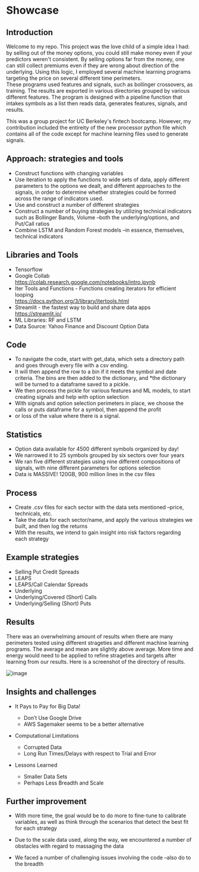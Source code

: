 # Showcase
## Introduction
Welcome to my repo. This project was the love child of a simple idea I had: by selling out of the money options, you could still make money even if your predictors weren't consistent.
By selling options far from the money, one can still collect premiums even if they are wrong about direction of the underlying. Using this logic, I employed several machine learning programs targeting the price on several different time perimeters.  
These programs used features and signals, such as bollinger crossovers, as training. The results are exported in various directories grouped by various different features. The program is designed with a pipeline function that intakes symbols as a list then reads data, generates features, signals, and results.

This was a group project for UC Berkeley's fintech bootcamp. However, my contribution included the entireity of the new processor python file which contains all of the code except for machine learning files used to generate signals.


## Approach: strategies and tools  

*   Construct functions with changing variables
*   Use iteration to apply the functions to wide sets of data, apply different parameters to the options we dealt, and different approaches to the signals, in order to determine whether strategies could be formed across the range of indicators used.
*   Use and construct a number of different strategies
*   Construct a number of buying strategies by utilizing technical indicators such as Bollinger Bands,  Volume –both the underlying/options, and Put/Call ratios
*   Combine LSTM and Random Forest models –in essence, themselves, technical indicators

##  Libraries and Tools  
*   Tensorflow
*   Google Collab  
    <https://colab.research.google.com/notebooks/intro.ipynb>
*   Iter Tools and Functions - Functions creating iterators for efficient looping  
    <https://docs.python.org/3/library/itertools.html>
*   Streamlit - the fastest way to build and share data apps  
    <https://streamlit.io/>
*   ML Libraries: RF and LSTM
*   Data Source: Yahoo Finance and Discount Option Data

## Code
* To navigate the code, start with get_data, which sets a directory path and goes through every file with a csv ending. 
* It will then append the row to a bin if it meets the symbol and date criteria. The bins are then added to the dictionary, and 
*the dictionary will be turned to a dataframe saved to a pickle.
* We then process the pickle for various features and ML models, to start creating signals and help with option selection
* With signals and option selection perimeters in place, we choose the calls or puts dataframe for a symbol, then append the profit
* or loss of the value where there is a signal.

## Statistics  

*   Option data available for 4500 different symbols organized by day!
*   We narrowed it to 25 symbols grouped by six sectors over four years
*   We ran five different strategies using nine different compositions of signals, with nine different parameters for options selection
*   Data is MASSIVE! 120GB, 900 million lines in the csv files  

## Process

*   Create .csv files for each sector with the data sets mentioned –price, technicals, etc.
*   Take the data for each sector/name, and apply the various strategies we built, and then log the returns
*   With the results, we intend to gain insight into risk factors regarding each strategy  

##  Example strategies

*   Selling Put Credit Spreads
*   LEAPS
*   LEAPS/Call Calendar Spreads
*   Underlying
*   Underlying/Covered (Short) Calls
*   Underlying/Selling (Short) Puts  

##  Results
There was an overwhelming amount of results when there are many perimeters tested using different strageties and different machine learning programs. The average and mean are slightly above average. More time and energy would need to be applied to refine strageties and targets after learning from our results. Here is a screenshot of the directory of results.

![image](https://user-images.githubusercontent.com/122204322/211847509-ca703cbb-1efb-4381-ba59-69dc49a308d2.png)

## Insights and challenges

*   It Pays to Pay for Big Data!
    *   Don’t Use Google Drive
    *   AWS Sagemaker seems to be a better alternative

*   Computational Limitations
    *   Corrupted Data
    *   Long Run Times/Delays with respect to Trial and Error


*   Lessons Learned
    *   Smaller Data Sets
    *   Perhaps Less Breadth and Scale  

##  Further improvement

*   With more time, the goal would be to do more to fine-tune to calibrate variables, as well as think through the scenarios that detect the best fit for each strategy

*   Due to the scale data used, along the way, we encountered a number of obstacles with regard to massaging the data

*   We faced a number of challenging issues involving the code –also do to the breadth















